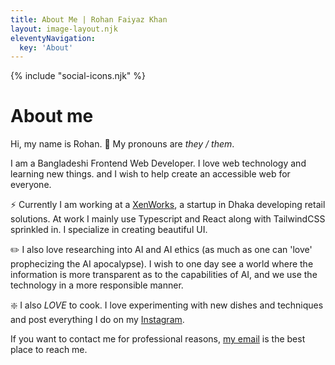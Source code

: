 ```yaml
---
title: About Me | Rohan Faiyaz Khan
layout: image-layout.njk
eleventyNavigation:
  key: 'About'
---
```


{% include "social-icons.njk" %}

# About me

Hi, my name is Rohan. :wave: My pronouns are _they / them_.

I am a Bangladeshi Frontend Web Developer. I love web technology and learning new things. and I wish to help create an accessible web for everyone.

:zap: Currently I am working at a [XenWorks](https://xen.works/), a startup in Dhaka developing retail solutions. At work I mainly use Typescript and React along with TailwindCSS sprinkled in. I specialize in creating beautiful UI.

:pencil2: I also love researching into AI and AI ethics (as much as one can 'love' prophecizing the AI apocalypse). I wish to one day see a world where the information is more transparent as to the capabilities of AI, and we use the technology in a more responsible manner.

:sparkle: I also _LOVE_ to cook. I love experimenting with new dishes and techniques and post everything I do on my [Instagram](https://www.instagram.com/rohanroasts/).

If you want to contact me for professional reasons, [my email](mailto:rohankhan170@gmail.com) is the best place to reach me.
